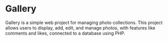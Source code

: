 # Gallery
Gallery is a simple web project for managing photo collections. This project allows users to display, add, edit, and manage photos, with features like comments and likes, connected to a database using PHP.
